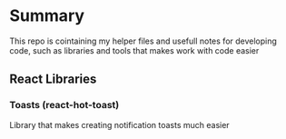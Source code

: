 # Summary
This repo is cointaining my helper files and usefull notes for developing code, such as libraries and tools that makes work with code easier

## React Libraries
### Toasts (react-hot-toast)
Library that makes creating notification toasts much easier
